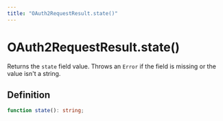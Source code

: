 ```yaml
---
title: "OAuth2RequestResult.state()"
---
```


# OAuth2RequestResult.state()

Returns the `state` field value. Throws an `Error` if the field is missing or the value isn't a string.

## Definition

```ts
function state(): string;
```
